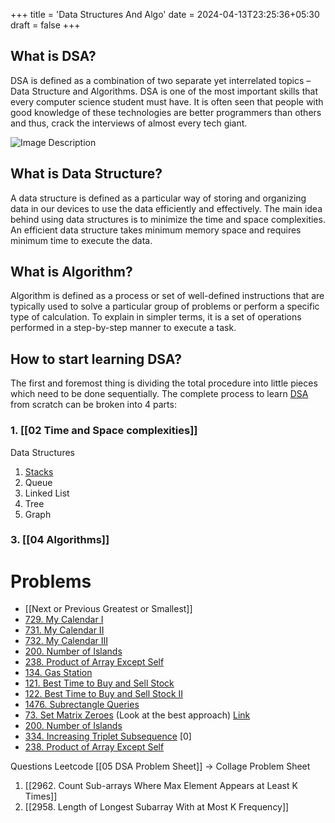+++
title = 'Data Structures And Algo'
date = 2024-04-13T23:25:36+05:30
draft = false
+++

## What is DSA?

DSA is defined as a combination of two separate yet interrelated topics – Data Structure and Algorithms. DSA is one of the most important skills that every computer science student must have. It is often seen that people with good knowledge of these technologies are better programmers than others and thus, crack the interviews of almost every tech giant.

![Image Description](/images/DSAIMG.png)

## What is Data Structure?

A data structure is defined as a particular way of storing and organizing data in our devices to use the data efficiently and effectively. The main idea behind using data structures is to minimize the time and space complexities. An efficient data structure takes minimum memory space and requires minimum time to execute the data.

## What is Algorithm?

Algorithm is defined as a process or set of well-defined instructions that are typically used to solve a particular group of problems or perform a specific type of calculation. To explain in simpler terms, it is a set of operations performed in a step-by-step manner to execute a task.

## How to start learning DSA?

The first and foremost thing is dividing the total procedure into little pieces which need to be done sequentially. The complete process to learn [DSA]() from scratch can be broken into 4 parts:

### 1.  [[02 Time and Space complexities]]
Data Structures
1. [Stacks](./content/problemsheet)
2. Queue
3. Linked List
4. Tree
5. Graph
### 3. [[04 Algorithms]]
# Problems

- [[Next or Previous Greatest or Smallest]]
- [729. My Calendar I](https://leetcode.com/problems/my-calendar-i/)
- [731. My Calendar II](https://leetcode.com/problems/my-calendar-ii/)
- [732. My Calendar III](https://leetcode.com/problems/my-calendar-iii/)
- [200. Number of Islands](https://leetcode.com/problems/number-of-islands/)
- [238. Product of Array Except Self](https://leetcode.com/problems/product-of-array-except-self/)
- [134. Gas Station](https://leetcode.com/problems/gas-station/)
- [121. Best Time to Buy and Sell Stock](https://leetcode.com/problems/best-time-to-buy-and-sell-stock/)
- [122. Best Time to Buy and Sell Stock II](https://leetcode.com/problems/best-time-to-buy-and-sell-stock-ii/)
- [1476. Subrectangle Queries](https://leetcode.com/problems/subrectangle-queries/)
- [73. Set Matrix Zeroes](https://leetcode.com/problems/set-matrix-zeroes/) (Look at the best approach) [Link](SetMatrixZero.md)
- [200. Number of Islands](https://leetcode.com/problems/number-of-islands/)
- [334. Increasing Triplet Subsequence](https://leetcode.com/problems/increasing-triplet-subsequence/) [0]
- [238. Product of Array Except Self](https://leetcode.com/problems/product-of-array-except-self/)

Questions Leetcode
[[05 DSA Problem Sheet]] -> Collage Problem Sheet

1. [[2962. Count Sub-arrays Where Max Element Appears at Least K Times]]
2. [[2958. Length of Longest Subarray With at Most K Frequency]]
